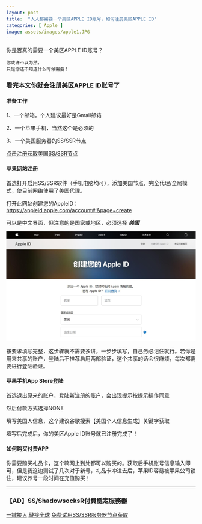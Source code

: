 ```yaml
---
layout: post
title:  "人人都需要一个美区APPLE ID账号，如何注册美区APPLE ID"
categories: [ Apple ]
image: assets/images/apple1.JPG
---
```


你是否真的需要一个美区APPLE ID账号？

```
你或许不以为然，
只是你还不知道什么时候需要！
```

### 看完本文你就会注册美区APPLE ID账号了

#### 准备工作

1、一个邮箱，个人建议最好是Gmail邮箱

2、一个苹果手机，当然这个是必须的

3、一个美国服务器的SS/SSR节点

<a class="btn btn-danger" href="https://s-s-r.github.io/">点击注册获取美国SS/SSR节点</a>

#### 苹果网站注册

首选打开启用SS/SSR软件（手机电脑均可），添加美国节点，完全代理/全局模式，使目前网络使用了美国代理。

打开此网站创建您的AppleID： https://appleid.apple.com/account#!&page=create

可以是中文界面，但注意的是国家或地区，必须选择 ***美国***

![](https://raw.githubusercontent.com/Gitgle/Gitgle.GitHub.io/master/assets/images/apple1.JPG)

按要求填写完整，这步骤就不需要多讲，一步步填写，自己务必记住就行。若你是用来共享的账户，登陆后不推荐启用两部验证，这个共享的话会很麻烦，每次都需要进行登陆验证。

#### 苹果手机App Store登陆

首选退出原来的账户，登陆新注册的账户，会出现提示按提示操作同意

然后付款方式选择NONE

填写美国人信息，这个建议谷歌搜索【美国个人信息生成】关键字获取

填写后完成后，你的美区Apple ID账号就已注册完成了！

#### 如何购买付费APP

你需要购买礼品卡，这个嘛网上到处都可以购买的。获取后手机账号信息输入即可，但是我这边测试了几次对于新号，礼品卡冲进去后，苹果ID容易被苹果公司锁住，建议养号一段时间在充值购买！

<hr>

### 【AD】SS/ShadowsocksR付費穩定服務器

<a class="btn btn-danger" href="https://s-s-r.github.io/">一鍵接入,鏈接全球</a>   <a class="btn btn-danger" href="http://t.cn/ESZVCWD">免费试用SS/SSR服务器节点获取</a>

